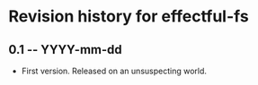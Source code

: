 # Revision history for effectful-fs

## 0.1 -- YYYY-mm-dd

* First version. Released on an unsuspecting world.
